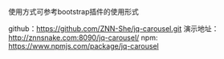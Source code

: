 使用方式可参考bootstrap插件的使用形式

github：https://github.com/ZNN-She/jq-carousel.git
演示地址：http://znnsnake.com:8090/jq-carousel/
npm: https://www.npmjs.com/package/jq-carousel

